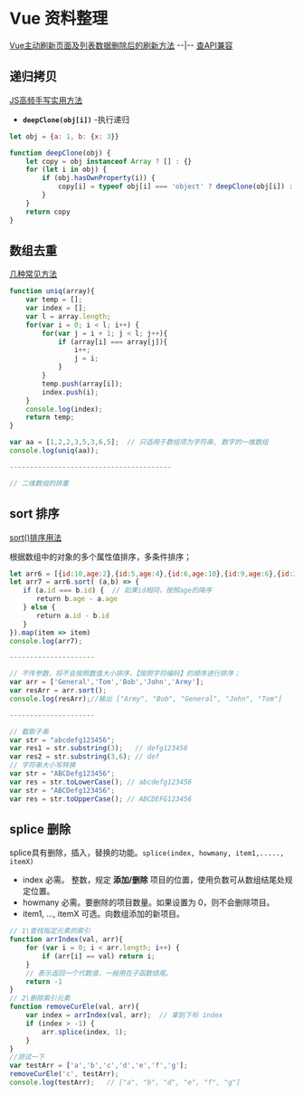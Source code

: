 # Vue 资料整理

[Vue主动刷新页面及列表数据删除后的刷新方法](https://www.cnblogs.com/mica/tag/Vue/) --|-- [查API兼容](https://www.caniuse.com/#search=CSS%20Variables)

## 递归拷贝

[JS高频手写实用方法](https://www.cnblogs.com/chenwenhao/p/11294541.html)

- **`deepClone(obj[i])`** -执行递归

```js
let obj = {a: 1, b: {x: 3}}

function deepClone(obj) {
    let copy = obj instanceof Array ? [] : {}
    for (let i in obj) {
        if (obj.hasOwnProperty(i)) {
            copy[i] = typeof obj[i] === 'object' ? deepClone(obj[i]) : obj[i]    // 判断是否需要递归
        }
    }
    return copy
}
```

## 数组去重

[几种常见方法](https://blog.csdn.net/m0_37885651/article/details/79738780)

```js
function uniq(array){
    var temp = [];
    var index = [];
    var l = array.length;
    for(var i = 0; i < l; i++) {
        for(var j = i + 1; j < l; j++){
            if (array[i] === array[j]){
                i++;
                j = i;
            }
        }
        temp.push(array[i]);
        index.push(i);
    }
    console.log(index);
    return temp;
}

var aa = [1,2,2,3,5,3,6,5];  // 只适用于数组项为字符串, 数字的一维数组
console.log(uniq(aa));

----------------------------------------

// 二维数组的排重

```

## sort 排序

[sort()排序用法](https://www.cnblogs.com/hao-1234-1234/p/11156272.html)

根据数组中的对象的多个属性值排序，多条件排序；

```js
let arr6 = [{id:10,age:2},{id:5,age:4},{id:6,age:10},{id:9,age:6},{id:2,age:8},{id:10,age:9}];
let arr7 = arr6.sort( (a,b) => {
　　if (a.id === b.id) {  // 如果id相同，按照age的降序
　　　　return b.age - a.age
　　} else {
　　　　return a.id - b.id
　　}
}).map(item => item)
console.log(arr7);

---------------------

// 不传参数，将不会按照数值大小排序，【按照字符编码】的顺序进行排序；
var arr = ['General','Tom','Bob','John','Army'];
var resArr = arr.sort();
console.log(resArr);//输出 ["Army", "Bob", "General", "John", "Tom"]

---------------------

// 截取子串
var str = "abcdefg123456";
var res1 = str.substring(3);   // defg123456
var res2 = str.substring(3,6); // def
// 字符串大小写转换
var str = "ABCDefg123456";
var res = str.toLowerCase(); // abcdefg123456
var str = "ABCDefg123456";
var res = str.toUpperCase(); // ABCDEFG123456
```

## splice 删除

splice具有删除，插入，替换的功能。`splice(index, howmany, item1,....., itemX)`

- index 必需。  整数，规定 **添加/删除** 项目的位置，使用负数可从数组结尾处规定位置。
- howmany       必需。要删除的项目数量。如果设置为 0，则不会删除项目。
- item1, ..., itemX     可选。向数组添加的新项目。

```js
// 1\查找指定元素的索引
function arrIndex(val, arr){
    for (var i = 0; i < arr.length; i++) {
        if (arr[i] == val) return i;
    }
    // 表示返回一个代数值，一般用在子函数结尾。
    return -1
}
// 2\删除索引元素
function removeCurEle(val, arr){
    var index = arrIndex(val, arr);  // 拿到下标 index
    if (index > -1) {
        arr.splice(index, 1);
    }
}
//测试一下
var testArr = ['a','b','c','d','e','f','g'];
removeCurEle('c', testArr);
console.log(testArr);   // ["a", "b", "d", "e", "f", "g"]
```
